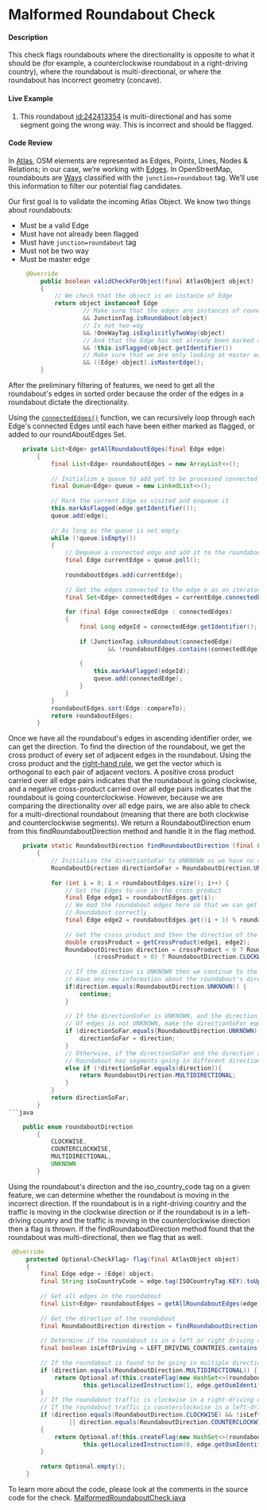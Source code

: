 # Malformed Roundabout Check

#### Description
This check flags roundabouts where the directionality is opposite to what it should be (for example, a counterclockwise roundabout in a right-driving country), where
the roundabout is multi-directional, or where the roundabout has incorrect geometry (concave).

#### Live Example
1) This roundabout [id:242413354](https://www.openstreetmap.org/way/242413354) is multi-directional and
has some segment going the wrong way. This is incorrect and should be flagged.

#### Code Review

In [Atlas](https://github.com/osmlab/atlas), OSM elements are represented as Edges, Points, Lines, 
Nodes & Relations; in our case, we’re working with [Edges](https://github.com/osmlab/atlas/blob/dev/src/main/java/org/openstreetmap/atlas/geography/atlas/items/Edge.java).
In OpenStreetMap, roundabouts are [Ways](https://wiki.openstreetmap.org/wiki/Way) classified with
the `junction=roundabout` tag. We’ll use this information to filter our potential flag candidates.

Our first goal is to validate the incoming Atlas Object. We know two things about roundabouts:
* Must be a valid Edge
* Must have not already been flagged
* Must have `junction=roundabout` tag
* Must not be two way
* Must be master edge

```java
     @Override
         public boolean validCheckForObject(final AtlasObject object)
         {
             // We check that the object is an instance of Edge
             return object instanceof Edge
                     // Make sure that the edges are instances of roundabout
                     && JunctionTag.isRoundabout(object)
                     // Is not two-way
                     && !OneWayTag.isExplicitlyTwoWay(object)
                     // And that the Edge has not already been marked as flagged
                     && !this.isFlagged(object.getIdentifier())
                     // Make sure that we are only looking at master edges
                     && ((Edge) object).isMasterEdge();
         }
```

After the preliminary filtering of features, we need to get all the roundabout's edges in sorted
order because the order of the edges in a roundabout dictate the directionality.

Using the [`connectedEdges()`](https://github.com/osmlab/atlas/blob/dev/src/main/java/org/openstreetmap/atlas/geography/atlas/items/Edge.java#L55)
function, we can recursively loop through each Edge's connected Edges until each have been either 
marked as flagged, or added to our roundAboutEdges Set.

```java
    private List<Edge> getAllRoundaboutEdges(final Edge edge)
        {
            final List<Edge> roundaboutEdges = new ArrayList<>();
    
            // Initialize a queue to add yet to be processed connected edges to
            final Queue<Edge> queue = new LinkedList<>();
    
            // Mark the current Edge as visited and enqueue it
            this.markAsFlagged(edge.getIdentifier());
            queue.add(edge);
    
            // As long as the queue is not empty
            while (!queue.isEmpty())
            {
                // Dequeue a connected edge and add it to the roundaboutEdges
                final Edge currentEdge = queue.poll();
    
                roundaboutEdges.add(currentEdge);
    
                // Get the edges connected to the edge e as an iterator
                final Set<Edge> connectedEdges = currentEdge.connectedEdges();
    
                for (final Edge connectedEdge : connectedEdges)
                {
                    final Long edgeId = connectedEdge.getIdentifier();
    
                    if (JunctionTag.isRoundabout(connectedEdge)
                            && !roundaboutEdges.contains(connectedEdge))
    
                    {
                        this.markAsFlagged(edgeId);
                        queue.add(connectedEdge);
                    }
                }
            }
            roundaboutEdges.sort(Edge::compareTo);
            return roundaboutEdges;
        }
```

Once we have all the roundabout's edges in ascending identifier order, we can get the direction. To
find the direction of the roundabout, we get the cross product of every set of adjacent edges in the
roundabout. Using the cross product and the [right-hand rule](https://en.wikipedia.org/wiki/Right-hand_rule),
we get the vector which is orthogonal to each pair of adjacent vectors. A positive cross product carried over all edge pairs
indicates that the roundabout is going clockwise, and a negative cross-product carried over all edge pairs
indicates that the roundabout is going counterclockwise. However, because we are comparing the directionality
over all edge pairs, we are also able to check for a multi-directional roundabout (meaning that there are
both clockwise and counterclockwise segments). We return a RoundaboutDirection enum from this
findRoundaboutDirection method and handle it in the flag method.

```java
    private static RoundaboutDirection findRoundaboutDirection (final List<Edge> roundaboutEdges)
        {
            // Initialize the directionSoFar to UNKNOWN as we have no directional information yet
            RoundaboutDirection directionSoFar = RoundaboutDirection.UNKNOWN;
    
            for (int i = 0; i < roundaboutEdges.size(); i++) {
                // Get the Edges to use in the cross product
                final Edge edge1 = roundaboutEdges.get(i);
                // We mod the roundabout edges here so that we can get the last pair of edges in the
                // Roundabout correctly
                final Edge edge2 = roundaboutEdges.get((i + 1) % roundaboutEdges.size());
    
                // Get the cross product and then the direction of the roundabout
                double crossProduct = getCrossProduct(edge1, edge2);
                RoundaboutDirection direction = crossProduct < 0 ? RoundaboutDirection.COUNTERCLOCKWISE :
                        (crossProduct > 0) ? RoundaboutDirection.CLOCKWISE : RoundaboutDirection.UNKNOWN;
    
                // If the direction is UNKNOWN then we continue to the next iteration because we do not
                // Have any new information about the roundabout's direction
                if(direction.equals(RoundaboutDirection.UNKNOWN)) {
                    continue;
                }
    
                // If the directionSoFar is UNKNOWN, and the direction derived from the current pair
                // Of edges is not UNKNOWN, make the directionSoFar equal to the current pair direction
                if (directionSoFar.equals(RoundaboutDirection.UNKNOWN)) {
                    directionSoFar = direction;
                }
                // Otherwise, if the directionSoFar and the direction are not equal, we know that the
                // Roundabout has segments going in different directions
                else if (!directionSoFar.equals(direction)){
                    return RoundaboutDirection.MULTIDIRECTIONAL;
                }
            }
            return directionSoFar;
        }
```java

    public enum roundaboutDirection
        {
            CLOCKWISE,
            COUNTERCLOCKWISE,
            MULTIDIRECTIONAL,
            UNKNOWN
        }

```

Using the roundabout's direction and the iso_country_code tag on a given feature, we can determine
whether the roundabout is moving in the incorrect direction. If the roundabout is in a right-driving
country and the traffic is moving in the clockwise direction or if the roundabout is in a left-driving
country and the traffic is moving in the counterclockwise direction then a flag is thrown.
If the findRoundaboutDirection method found that the roundabout was multi-directional, then we flag that
as well.

```java
 @Override
     protected Optional<CheckFlag> flag(final AtlasObject object)
     {
         final Edge edge = (Edge) object;
         final String isoCountryCode = edge.tag(ISOCountryTag.KEY).toUpperCase();
 
         // Get all edges in the roundabout
         final List<Edge> roundaboutEdges = getAllRoundaboutEdges(edge);
 
         // Get the direction of the roundabout
         final RoundaboutDirection direction = findRoundaboutDirection(roundaboutEdges);
 
         // Determine if the roundabout is in a left or right driving country
         final boolean isLeftDriving = LEFT_DRIVING_COUNTRIES.contains(isoCountryCode);
 
         // If the roundabout is found to be going in multiple directions
         if (direction.equals(RoundaboutDirection.MULTIDIRECTIONAL)) {
             return Optional.of(this.createFlag(new HashSet<>(roundaboutEdges),
                     this.getLocalizedInstruction(1, edge.getOsmIdentifier())));
         }
         // If the roundabout traffic is clockwise in a right-driving country, or
         // If the roundabout traffic is counterclockwise in a left-driving country
         if (direction.equals(RoundaboutDirection.CLOCKWISE) && !isLeftDriving
                 || direction.equals(RoundaboutDirection.COUNTERCLOCKWISE) && isLeftDriving)
         {
             return Optional.of(this.createFlag(new HashSet<>(roundaboutEdges),
                     this.getLocalizedInstruction(0, edge.getOsmIdentifier())));
         }
 
         return Optional.empty();
     }

```

To learn more about the code, please look at the comments in the source code for the check.
[MalformedRoundaboutCheck.java](../../src/main/java/org/openstreetmap/atlas/checks/validation/linear/edges/MalformedRoundaboutCheck.java)